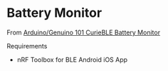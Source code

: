 # Battery Monitor

From [Arduino/Genuino 101 CurieBLE Battery Monitor](https://www.arduino.cc/en/Tutorial/Genuino101CurieBLEHeartRateMonitor)

Requirements

- nRF Toolbox for BLE Android iOS App 

